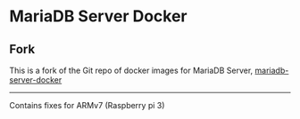 # MariaDB Server Docker
## Fork

This is a fork of the Git repo of docker images for MariaDB Server, [mariadb-server-docker](https://github.com/mariadb-corporation/mariadb-server-docker)

---

Contains fixes for ARMv7 (Raspberry pi 3)
